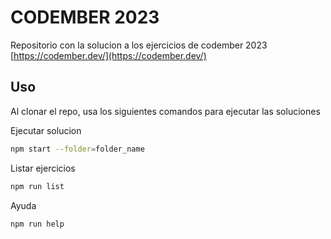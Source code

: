 # CODEMBER 2023

Repositorio con la solucion a los ejercicios de codember 2023 [https://codember.dev/](https://codember.dev/)

## Uso

Al clonar el repo, usa los siguientes comandos para ejecutar las soluciones

Ejecutar solucion
```bash
npm start --folder=folder_name
```

Listar ejercicios
```bash
npm run list
```

Ayuda
```bash
npm run help
```